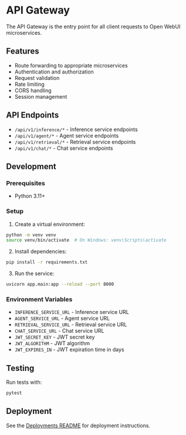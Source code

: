 # API Gateway

The API Gateway is the entry point for all client requests to Open WebUI microservices.

## Features

- Route forwarding to appropriate microservices
- Authentication and authorization
- Request validation
- Rate limiting
- CORS handling
- Session management

## API Endpoints

- `/api/v1/inference/*` - Inference service endpoints
- `/api/v1/agent/*` - Agent service endpoints
- `/api/v1/retrieval/*` - Retrieval service endpoints
- `/api/v1/chat/*` - Chat service endpoints

## Development

### Prerequisites

- Python 3.11+

### Setup

1. Create a virtual environment:

```bash
python -m venv venv
source venv/bin/activate  # On Windows: venv\Scripts\activate
```

2. Install dependencies:

```bash
pip install -r requirements.txt
```

3. Run the service:

```bash
uvicorn app.main:app --reload --port 8000
```

### Environment Variables

- `INFERENCE_SERVICE_URL` - Inference service URL
- `AGENT_SERVICE_URL` - Agent service URL
- `RETRIEVAL_SERVICE_URL` - Retrieval service URL
- `CHAT_SERVICE_URL` - Chat service URL
- `JWT_SECRET_KEY` - JWT secret key
- `JWT_ALGORITHM` - JWT algorithm
- `JWT_EXPIRES_IN` - JWT expiration time in days

## Testing

Run tests with:

```bash
pytest
```

## Deployment

See the [Deployments README](../deployments/README.md) for deployment instructions.
